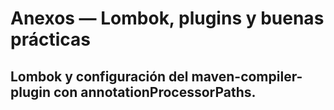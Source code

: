 # Anexos — Lombok, plugins y buenas prácticas

## Lombok y configuración del maven-compiler-plugin con annotationProcessorPaths.
